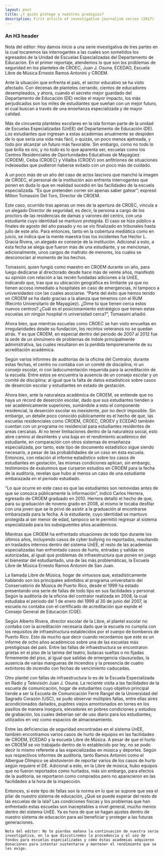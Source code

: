 ```yaml
---
layout: post
title: ¿Y quién protege a nuestros prodigios? 
description: First article of investigative journalism series (2017)
---
```



### An H3 header ###

   Nota del editor: Hoy damos inicio a una serie investigativa de tres partes en la cual tocaremos las interrogantes a las cuales son sometidos los egresados de la Unidad de Escuelas Especializadas del Departamento de Educación. En el primer reportaje, atendemos lo que son los problemas de seguridad en los planteles de CROEC, Juan J. Osuna, ECEDAO, Escuela Libre de Música Ernesto Ramos Antonini y CROEM.

Ante la situación que enfrenta el país, el sector educativo se ha visto afectado. Con decenas de planteles cerrando, cientos de educadores desempleados, y ahora, cuando el secreto mejor guardado del Departamento de Educación (DE) recibe el mayor impacto, los más perjudicados son los miles de estudiantes que sueñan con un mejor futuro, el cual buscan a través de una enseñanza especializada y de mayor calidad.

Más de cincuenta planteles escolares en la isla forman parte de la unidad de Escuelas Especializadas (UnEE) del Departamento de Educación (DE). Los estudiantes que ingresan a estas academias anualmente se despiden de lo que sería una vida más fácil, o quizás, un poco menos ajetreada, y todo por alcanzar un futuro más favorable. Sin embargo, como no todo lo que brilla es oro, y no todo es lo que aparenta ser, escuelas como los Centros Residenciales de Oportunidades Educativas de Mayagüez (CROEM), Ceiba (CROEC) y Villalba (CROEV) son anfitriones de situaciones indeseadas que pudieron haberse evitado con un poco más de cuidado.

A un poco más de un año del caso de actos lascivos que manchó la imagen de CROEC, el personal de la institución aún enfrenta interrogantes que ponen en duda lo que en realidad sucedió en las facilidades de la escuela especializada. “Es que pretenden correr sin apenas saber gatear”; expresó Milton Tomassini Del Toro, Director de CROEM. 

Este caso, ocurrido tras apenas un mes de la apertura de CROEC, vincula a un alegado Director de seguridad, es decir, la persona a cargo de los proctors de las residencias de damas y varones del centro, con una estudiante cuyo identidad se mantuvo protegida. El caso se hizo público a finales de agosto del año pasado y no se vio finalizado en tribunales hasta julio de este año. Para entonces, tanto en la cobertura mediática como en juicio, se indica que la mente maestra tras los incidentes fue Hector L. Gracia Rivera, un alegado ex conserje de la institución. Adicional a esto, a esta fecha se alega que fueron más de una estudiante, y se mencionan, adicionalmente, unos cargos de maltrato de menores, los cuales se desconocían al momento de los hechos.

Tomassini, quien fungió como maestro en CROEM durante un año, para luego dedicarse al directorado desde hace más de veinte años, manifestó su opinión con relación a las recién fundadas adiciones a la UnEE, indicando que, tras que su ubicación geográfica es limitante ya que no tienen acceso inmediato a hospitales en caso de emergencias, ni tampoco a universidades con las cuales asociarse. “Parte del éxito que hemos tenido en CROEM se ha dado gracias a la alianza que tenemos con el RUM (Recinto Universitario de Mayagüez). ¿Dime tú que tienen cerca estos nuevos centros? ¿Cuál es el posicionamiento estratégico que tienen estas escuelas sin ningún hospital ni universidad cerca?”, Tomassini añadió.

Ahora bien, que mientras escuelas como CROEC se han visto envueltas en irregularidades desde su fundación, los recintos veteranos no se quedan atrás. Y es que CROEM, en especial dentro del periodo de 2007 al 2012 fue la sede de un sinnúmero de problemas de índole principalmente administrativa, las cuales resultaron en la perdida temporeramente de su acreditación académica.

Según varios informes de auditorías de la oficina del Contralor, durante estas fechas, el centro no contaba con un comité de disciplina, ni un consejo escolar, ni con ladocumentación requerida para la acreditación de la escuela. Entre estos se encuentra la ausencia de un consejo escolar y un comité de disciplina; al igual que la falta de datos estadísticos sobre casos de deserción escolar y estudiantes en estado de gestación.

Ahora bien, ante la naturaleza académica de CROEM, se entiende que no haya un récord de deserción escolar, dado que sus estudiantes tienden a ser académicamente superiores, sumándole a esto el componente residencial, la deserción escolar es inexistente, por no decir imposible. Sin embargo, un detalle poco conocido públicamente es el hecho de que, las escuelas residenciales como CROEM, CROEC, CROEV y ECEDAO también cuentan con un programa no residencial para estudiantes residentes de areas cercanas. Al no tener limitaciones dentro de la naturaleza social, esto abre camino al desinterés y una baja en el rendimiento académico del estudiante, en comparación con otros sistemas de enseñanza especializada, por tanto, este tipo de documento estadístico sigue siendo necesario, a pesar de las probabilidades de un caso en ésta escuela. Entonces, con relación al informe estadístico sobre los casos de estudiantes en gestación, las mismas condiciones aplican, sin embargo, testimonios de exalumnos que cursaron estudios en CROEM para la fecha de la auditoría, revelan que hubo al menos un caso de una estudiante embarazada en el período estudiado.

“Lo que ocurre en este caso es que las estudiantes son removidas antes de que se conozca públicamente la información”, indicó Carlos Herrera, egresado de CROEM graduado en 2010. Herrera detalló el hecho de que, para su graduación de noveno grado en 2008, al mismo le tocaba desfilar con una joven que se le privó de asistir a la graduación al encontrarse embarazada para la fecha. A la estudiante, cuyo identidad se mantuvo protegida al ser menor de edad, tampoco se le permitió regresar al sistema especializado para los subsiguientes años académicos.

Mientras que CROEM ha enfrentado situaciones de todo tipo durante los últimos años, incluyendo casos de cyber bullying no reportados, resultando en traslados internos dentro del sistema UnEE, el resto de las academias especializadas han enfrentado casos de hurto, entradas y salidas no autorizadas, al igual que problemas de infraestructura que ponen en juego el bienestar del estudiantado, una de las más problemáticas, la Escuela Libre de Música Ernesto Ramos Antonini de San Juan.

La llamada Libre de Música, hogar de virtuosos que, estadísticamente hablando son los principales admitidos al programa universitario del Conservatorio de Música de Puerto Rico, desde el 1999 ha estado presentando una serie de fallas de todo tipo en sus facilidades y personal. Según la auditoría de la oficina del contralor realizada en 2008, la cual estudiaba el período del 1 de enero del 1999 al 30 de junio del 2007, la escuela no contaba con el certificado de acreditación que expide el Consejo General de Educación (CGE).

Según Alberto Rivera, director escolar de la Libre, el plantel escolar no contaba con la acreditación necesaria dado que la escuela no cumplía con los requisitos de infraestructura establecidos por el cuerpo de bomberos de Puerto Rico. Esto da mucho que decir cuando recordamos que este es un informe de ocho años académicos sobre una de las escuelas más prestigiosas del país. Entre las fallas de infraestructura se encontraron grietas en el piso de la tarima del teatro, butacas sueltas o no fijadas firmemente del piso, al igual que salidas de emergencia clausuradas, la ausencia de varias mangueras de incendios y la presencia de cuatro extintores de incendio con fechas de vencimiento caducadas.

Otro plantel con fallas de infraestructura lo es de la Escuela Especializada en Radio y Televisión Juan J. Osuna. La reciente visita a las facilidades de la escuela de comunicación, hogar de estudiantes cuyo objetivo principal tiende a ser la Escuela de Comunicación Ferré Rangel de la Universidad del Sagrado Corazón (USC), se pudo observar múltiples fallas, entre ellas aires acondicionados dañados, pupitres viejos amontonados en torres en los pasillos de manera insegura, elevadores en pobres condiciones y estudios de grabación, los cuales deberían ser de uso diario para los estudiantes, utilizados en vez como espacios de almacenamiento.

Entre las deficiencias de seguridad encontradas en el sistema UnEE, también encontramos varios casos de hurto de equipos en las facilidades de CROEM, ECEDAO y la escuela Libre de Música. A pesar de que el hurto en CROEM se vio trabajado dentro de lo establecido por ley, no se pudo decir lo mismo referente a las especializadas en música y deportes. Según sus respectivos informes de auditoría, tanto Ramos Antonini como el Albergue Olímpico se abstuvieron de reportar varios de los casos de hurto según requiere el DE. Adicional a esto, en la Libre de música, hubo equipos que no fueron reportados como hurtados, más sin embargo, para efectos de la auditoría, se reportaron como comprados pero no aparecieron en las facilidades a la hora de la inspección.

Entonces, si este tipo de fallas son la norma en lo que se supone que sea el pilar de nuestro sistema de educación, ¿Qué se puede esperar del resto de las escuelas de la isla? Las condiciones físicas y los problemas que han enfrentado estas escuelas son inaceptables a nivel general, mucho menos dentro del sistema UnEE. Ya es hora de que se hagan ajustes dentro de nuestro sistema de educación para así beneficiar y proteger a las futuras generaciones.

    Nota del editor: No te pierdas mañana la continuación de nuestra serie investigativa, en la que discutiremos la procedencia y el uso de fondos para escuelas especializadas y cómo éstas academias adquieren donaciones para intentar sustentarse y mantener el rendimiento que se les exige.